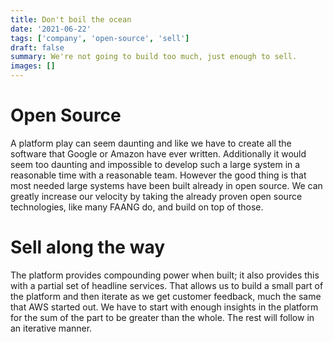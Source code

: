 ```yaml
---
title: Don't boil the ocean
date: '2021-06-22'
tags: ['company', 'open-source', 'sell']
draft: false
summary: We're not going to build too much, just enough to sell.
images: []
---
```


# Open Source

A platform play can seem daunting and like we have to create all the software that Google or Amazon have ever written. Additionally it would seem too daunting and impossible to develop such a large system in a reasonable time with a reasonable team. However the good thing is that most needed large systems have been built already in open source. We can greatly increase our velocity by taking the already proven open source technologies, like many FAANG do, and build on top of those.

# Sell along the way

The platform provides compounding power when built; it also provides this with a partial set of headline services. That allows us to build a small part of the platform and then iterate as we get customer feedback, much the same that AWS started out. We have to start with enough insights in the platform for the sum of the part to be greater than the whole. The rest will follow in an iterative manner.
